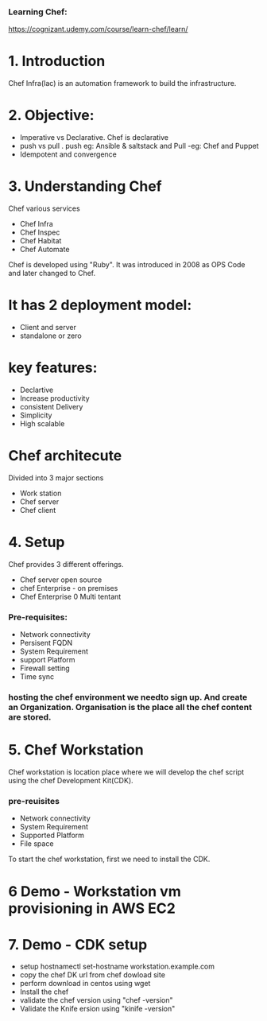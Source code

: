 ### Learning  Chef:

https://cognizant.udemy.com/course/learn-chef/learn/

# 1. Introduction 

Chef Infra(Iac) is an automation framework to build the infrastructure.

# 2. Objective: 
* Imperative vs Declarative. Chef is declarative
* push vs pull . push eg: Ansible & saltstack and Pull -eg: Chef and Puppet
* Idempotent  and convergence 

# 3. Understanding Chef 

Chef various services
* Chef Infra
* Chef Inspec
* Chef Habitat
* Chef Automate

Chef is developed using "Ruby". It was introduced in 2008 as OPS Code and later changed to Chef.
# It has 2 deployment model:
  * Client and server
  * standalone or zero 
  
 # key features:
  * Declartive
  * Increase productivity
  * consistent Delivery
  * Simplicity
  * High scalable
  
  # Chef architecute
  
  Divided into 3 major sections
  * Work station
  * Chef server
  * Chef client
  
  
 # 4. Setup 
 
  Chef provides 3 different offerings.
  
  * Chef server open source
  * chef Enterprise - on premises
  * Chef Enterprise 0 Multi tentant
  
  ### Pre-requisites:
  
  * Network connectivity
  * Persisent FQDN
  * System Requirement
  * support Platform
  * Firewall setting
  * Time sync
  
  ### hosting the chef environment we needto sign up. And create an Organization. Organisation is  the place all the chef content are stored.
  
 # 5. Chef Workstation
 
 Chef workstation is location place where we will develop the chef  script using the chef Development Kit(CDK). 
 
 ### pre-reuisites
 * Network connectivity
 * System Requirement
 * Supported Platform
 * File space
 
 
 To start the chef workstation, first we need to install the CDK.
 
 # 6 Demo - Workstation vm provisioning in AWS EC2 
 
 # 7. Demo - CDK setup 
 * setup hostnamectl set-hostname workstation.example.com
 * copy the chef DK  url from chef dowload site
 * perform download in centos using wget <ur>
 * Install the chef
  * validate the chef version using "chef -version"
  * Validate the Knife ersion using "kinife -version"
 
  
  
  
  
  
